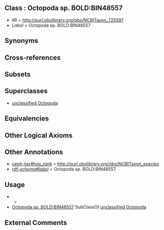 
## Class : Octopoda sp. BOLD:BIN48557

 * *IRI* = http://purl.obolibrary.org/obo/NCBITaxon_725597
 * *Label* = Octopoda sp. BOLD:BIN48557

## Synonyms


## Cross-references


## Subsets


## Superclasses

 * [unclassified Octopoda](../../NCBITaxon/50/NCBITaxon_720550.md)

## Equivalencies


## Other Logical Axioms


## Other Annotations

 * *[ceph-tax#has_rank](../../ceph-tax#has/nk/ceph-tax#has_rank.md)* = http://purl.obolibrary.org/obo/NCBITaxon_species
 * *[rdf-schema#label](../../el/rdf-schema#label.md)* = Octopoda sp. BOLD:BIN48557

## Usage

 * -
 * [Octopoda sp. BOLD:BIN48557](../../NCBITaxon/97/NCBITaxon_725597.md) SubClassOf [unclassified Octopoda](../../NCBITaxon/50/NCBITaxon_720550.md)

## External Comments

